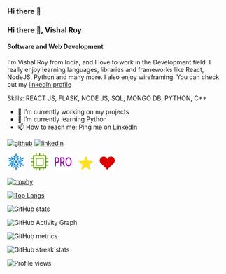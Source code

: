 ### Hi there 👋

### Hi there 👋, Vishal Roy
#### Software and Web Development
I'm Vishal Roy from India, and I love to work in the Development field. I really enjoy learning languages, libraries and frameworks like React, NodeJS, Python and many more. I also enjoy wireframing. You can check out my [linkedIn profile](https://www.linkedin.com/in/vishal-roy-67770a17a/)

Skills: REACT JS, FLASK, NODE JS, SQL, MONGO DB, PYTHON, C++

- 🔭 I’m currently working on my projects 
- 🌱 I’m currently learning Python 
- 📫 How to reach me: Ping me on LinkedIn 


[<img src='https://cdn.jsdelivr.net/npm/simple-icons@3.0.1/icons/github.svg' alt='github' height='40'>](https://github.com/vishalroy1234)  [<img src='https://cdn.jsdelivr.net/npm/simple-icons@3.0.1/icons/linkedin.svg' alt='linkedin' height='40'>](https://www.linkedin.com/in/vishal-roy-67770a17a/)  

<a href='https://archiveprogram.github.com/'><img src='https://raw.githubusercontent.com/acervenky/animated-github-badges/master/assets/acbadge.gif' width='40' height='40'></a> <a href='https://docs.github.com/en/developers'><img src='https://raw.githubusercontent.com/acervenky/animated-github-badges/master/assets/devbadge.gif' width='40' height='40'></a> <a href='https://github.com/pricing'><img src='https://raw.githubusercontent.com/acervenky/animated-github-badges/master/assets/pro.gif' width='40' height='40'></a> <a href='https://stars.github.com/'><img src='https://raw.githubusercontent.com/acervenky/animated-github-badges/master/assets/starbadge.gif' width='35' height='35'></a> <a href='https://docs.github.com/en/github/supporting-the-open-source-community-with-github-sponsors'><img src='https://raw.githubusercontent.com/acervenky/animated-github-badges/master/assets/sponsorbadge.gif' width='35' height='35'></a> 

[![trophy](https://github-profile-trophy.vercel.app/?username=vishalroy1234)](https://github.com/ryo-ma/github-profile-trophy)

[![Top Langs](https://github-readme-stats.vercel.app/api/top-langs/?username=vishalroy1234)](https://github.com/anuraghazra/github-readme-stats)

![GitHub stats](https://github-readme-stats.vercel.app/api?username=vishalroy1234&show_icons=true)  

![GitHub Activity Graph](https://activity-graph.herokuapp.com/graph?username=vishalroy1234)  

![GitHub metrics](https://metrics.lecoq.io/vishalroy1234)  

![GitHub streak stats](https://github-readme-streak-stats.herokuapp.com/?user=vishalroy1234)  

![Profile views](https://gpvc.arturio.dev/vishalroy1234)  
